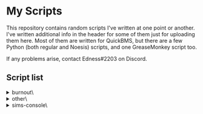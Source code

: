 # My Scripts
This repository contains random scripts I've written at one point or another.  I've written additional info in the header for some of them just for uploading them here.  Most of them are written for QuickBMS, but there are a few Python (both regular and Noesis) scripts, and one GreaseMonkey script too.

If any problems arise, contact Edness#2203 on Discord.

## Script list
<details>
<summary>burnout\</summary>

- BLegendsDS.bms &mdash; Decompress LZSS compressed files in **Burnout Legends** NDS.
- bxv_palsplit.bms &mdash; Split and re-merge interleaved-grouped palettes from .BGV and .BTV files.
- fmt_Burnout3LRD.py &mdash; All-in-One Noesis plugin for the **Takedown**-era games (as well as the PSP version of **NFS: Shift**).  Currently only supports textures.
- fmt_Burnout3LRD_changelog.txt &mdash; Update history for the Noesis plugin.
- GtIDstr.py &mdash; Python reimplementation of GtID EA string compression and decompression.
- txdscanner.bms &mdash; Extracts .TXDs from containers.  Only really needed for fonts stored in the executable.

</details>

<details>
<summary>other\</summary>

- 4bpp8bpp.bms &mdash; Convert 4-bit PS2 textures in a TM2 container to 8-bit.
- atetdbidk360.bms &mdash; **Adventure Time: Explore the Dungeon Because I Don't Know!** .PAK files.
- codfhpak.bms &mdash; **Call of Duty: Finest Hour** PS2 & Xbox .PAK files.
- DVO3parser.bms &mdash; Prints **Driver: San Francisco** Wii .VO3 values.
- jak1-2vagwad.bms &mdash; **Jak and Daxter: The Precursor Legacy** & **Jak II: Renegade** VAGWAD files.
- LingoTildeStr.py &mdash; SIA Tilde's Latvian **Lingo** string compression.
- LingoTildeWordList.txt &mdash; SIA Tilde's Latvian **Lingo** word list.
- multigim-split.bms &mdash; Split multiple GIM textures glued together, used in **Exit** PSP and possibly others.
- sdwww-mst.bms &mdash; **Scooby-Doo! Who's Watching Who?** .MST files.  (Has filenames unlike *sru-mst.bms*)
- sru-mst.bms &mdash; **Saints Row Undercover** .MST files.  (Has no filenames unlike *sdwww-mst.bms*)
- tex_SpongebobSurfnSkate.py &mdash; **SpongeBob's Surf & Skate Roadtrip** .XEN textures. May work on other Blitz Games archives too.
- tex_Yakuza.py &mdash; **Yakuza** TXBP Noesis texture exporter plugin.
- tm2scanner.bms &mdash; Searches for and extracts .TM2 files in a container.
- twitchPopoutChroma &mdash; **twitch.tv** popout chat window effects for chroma keying.
- txbp-tm2.bms &mdash; **Yakuza 1** & **2** PS2 TXBP texture container to TM2 converter.
- xbexexmzpe.bms &mdash; Windows, Xbox, Xbox 360 executable timestamps.

</details>

<details>
<summary>sims-console\</summary>

- todo

</details>
